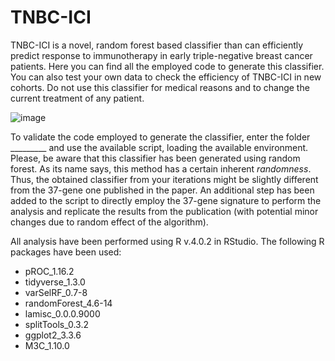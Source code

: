 # TNBC-ICI

TNBC-ICI is a novel, random forest based classifier than can efficiently predict response to immunotherapy in early triple-negative breast cancer patients. Here you can find all the employed code to generate this classifier. You can also test your own data to check the efficiency of TNBC-ICI in new cohorts. Do not use this classifier for medical reasons and to change the current treatment of any patient.

![image](https://user-images.githubusercontent.com/46361666/213405474-2f353c64-4adb-4e97-aaf1-5832f6e5ae2a.png)


To validate the code employed to generate the classifier, enter the folder _________ and use the available script, loading the available environment. Please, be aware that this classifier has been generated using random forest. As its name says, this method has a certain inherent _randomness_. Thus, the obtained classifier from your iterations might be slightly different from the 37-gene one published in the paper. An additional step has been added to the script to directly employ the 37-gene signature to perform the analysis and replicate the results from the publication (with potential minor changes due to random effect of the algorithm).

All analysis have been performed using R v.4.0.2 in RStudio. The following R packages have been used:
- pROC_1.16.2
- tidyverse_1.3.0
- varSelRF_0.7-8
- randomForest_4.6-14
- lamisc_0.0.0.9000
- splitTools_0.3.2
- ggplot2_3.3.6
- M3C_1.10.0
